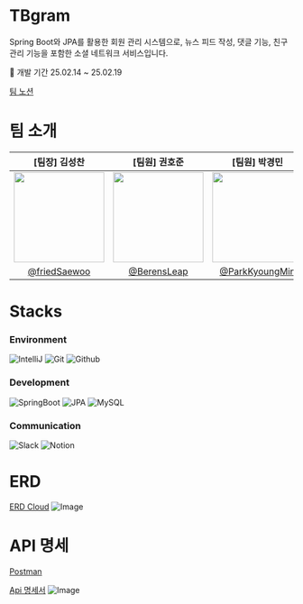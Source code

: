 # TBgram
Spring Boot와 JPA를 활용한 회원 관리 시스템으로, 뉴스 피드 작성, 댓글 기능, 친구 관리 기능을 포함한 소셜 네트워크 서비스입니다.

📆 개발 기간 25.02.14 ~ 25.02.19

[팀 노션](https://teamsparta.notion.site/19-B-19a2dc3ef5148035b127e3cb17600754)

# 팀 소개

|      [팀장] 김성찬      |         [팀원] 권호준         |     [팀원] 박경민         |        [팀원] 민혜원        |                                                                                                             
| :------------------------------------------------------------------------------: | :---------------------------------------------------------------------------------------------------------------------------------------------------: | :---------------------------------------------------------------------------------------------------------------------------------------------------------------------------------------------------: | :---------------------------------------------------------------------------------------------------------------------------------------------------------------------------------------------------: | 
|                      <img width="160px" src="https://github.com/user-attachments/assets/a2e14b87-8082-4b5a-95bf-03b10820163b" />    |                      <img width="160px" src="https://github.com/user-attachments/assets/fa735a12-9cde-4d7c-984c-3106fb6c1dca" />    |                   <img width="160px" src="https://github.com/user-attachments/assets/e11bdc2b-7562-46c4-b099-88d4b2fecf4e"/>   |                   <img width="160px" src="https://github.com/user-attachments/assets/306628f2-9fb7-4505-bc7d-4eb14ee0c24a"/>   |
|   [@friedSaewoo](https://github.com/friedSaewoo)   |    [@BerensLeap](https://github.com/BerensLeap)  | [@ParkKyoungMin](https://github.com/ParkKyoungMin)  | [@Heni](https://github.com/Heni0717)  |


# Stacks

### Environment
![IntelliJ](https://img.shields.io/badge/IntelliJ-000000?style=for-the-badge&logo=IntelliJ%20IDEA&logoColor=white)
![Git](https://img.shields.io/badge/Git-F05032?style=for-the-badge&logo=Git&logoColor=white)
![Github](https://img.shields.io/badge/GitHub-181717?style=for-the-badge&logo=GitHub&logoColor=white)             

### Development
![SpringBoot](https://img.shields.io/badge/springboot-6DB33F?style=for-the-badge&logo=springboot&logoColor=white)
![JPA](https://img.shields.io/badge/Jpa-20232A?style=for-the-badge&logoColor=61DAFB)
![MySQL](https://img.shields.io/badge/mysql-4479A1?style=for-the-badge&logo=mysql&logoColor=white)

### Communication
![Slack](https://img.shields.io/badge/Slack-4A154B?style=for-the-badge&logo=Slack&logoColor=white)
![Notion](https://img.shields.io/badge/Notion-000000?style=for-the-badge&logo=Notion&logoColor=white)
# ERD
[ERD Cloud](https://www.erdcloud.com/d/ZksBKvEYBL7PKjYFs)
![Image](https://github.com/user-attachments/assets/c60e94f5-cb0f-4bf1-803d-c941743a5914)

# API 명세
[Postman]()

[Api 명세서](https://teamsparta.notion.site/API-19a2dc3ef51480eaa438ddd79cf48f6e)
![Image](https://github.com/user-attachments/assets/2110131b-7ac1-4e8d-8265-404775144cbe)


